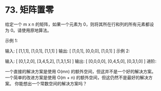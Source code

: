 # 73. 矩阵置零
  给定一个 m x n 的矩阵，如果一个元素为 0，则将其所在行和列的所有元素都设为 0。请使用原地算法。
  
  示例 1:
  
  输入: 
  [
    [1,1,1],
    [1,0,1],
    [1,1,1]
  ]
  输出: 
  [
    [1,0,1],
    [0,0,0],
    [1,0,1]
  ]
  示例 2:
  
  输入: 
  [
    [0,1,2,0],
    [3,4,5,2],
    [1,3,1,5]
  ]
  输出: 
  [
    [0,0,0,0],
    [0,4,5,0],
    [0,3,1,0]
  ]
  进阶:
  
  一个直接的解决方案是使用  O(mn) 的额外空间，但这并不是一个好的解决方案。
  一个简单的改进方案是使用 O(m + n) 的额外空间，但这仍然不是最好的解决方案。
  你能想出一个常数空间的解决方案吗？

